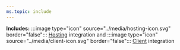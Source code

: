 ```yaml
---
ms.topic: include
---
```


**Includes:** :::image type="icon" source="../media/hosting-icon.svg" border="false"::: [Hosting](../fundamentals/integrations-overview.md#hosting-integrations) integration and :::image type="icon" source="../media/client-icon.svg" border="false"::: [Client](../fundamentals/integrations-overview.md#client-integrations) integration
